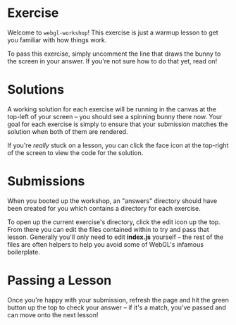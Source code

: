 # Exercise

Welcome to `webgl-workshop`! This exercise is just a warmup lesson to get you
familiar with how things work.

To pass this exercise, simply uncomment the line that draws the bunny to the
screen in your answer. If you're not sure how to do that yet, read on!

# Solutions

A working solution for each exercise will be running in the canvas at the
top-left of your screen – you should see a spinning bunny there now. Your
goal for each exercise is simply to ensure that your submission matches the
solution when both of them are rendered.

If you're *really* stuck on a lesson, you can click the face icon at the
top-right of the screen to view the code for the solution.

# Submissions

When you booted up the workshop, an "answers" directory should have been
created for you which contains a directory for each exercise.

To open up the current exercise's directory, click the edit icon up the top.
From there you can edit the files contained within to try and pass that lesson.
Generally you'll only need to edit **index.js** yourself – the rest of the files
are often helpers to help you avoid some of WebGL's infamous boilerplate.

# Passing a Lesson

Once you're happy with your submission, refresh the page and hit the green
button up the top to check your answer – if it's a match, you've passed and can
move onto the next lesson!
